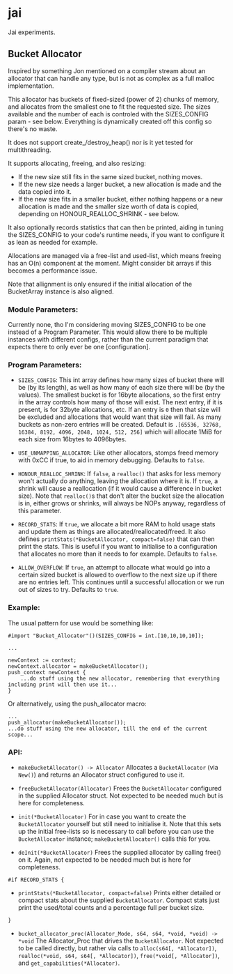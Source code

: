 # jai
Jai experiments.

## Bucket Allocator
Inspired by something Jon mentioned on a compiler stream about an allocator that can handle any type, but is not as complex as a full malloc implementation.

This allocator has buckets of fixed-sized (power of 2) chunks of memory, and allocates from the smallest one to fit the requested size.
The sizes available and the number of each is controled with the SIZES_CONFIG param - see below.
Everything is dynamically created off this config so there's no waste.

It does not support create_/destroy_heap() nor is it yet tested for multithreading.

It supports allocating, freeing, and also resizing:
- If the new size still fits in the same sized bucket, nothing moves.
- If the new size needs a larger bucket, a new allocation is made and the data copied into it.
- If the new size fits in a smaller bucket, either nothing happens or a new allocation is made and the smaller size worth of data is copied, depending on HONOUR_REALLOC_SHRINK - see below.

It also optionally records statistics that can then be printed, aiding in tuning the SIZES_CONFIG to your code's runtime needs, if you want to configure it as lean as needed for example.

Allocations are managed via a free-list and used-list, which means freeing has an O(n) component at the moment.  Might consider bit arrays if this becomes a performance issue.

Note that allignment is only ensured if the initial allocation of the BucketArray instance is also aligned.

### Module Parameters:
Currently none, tho I'm considering moving SIZES_CONFIG to be one instead of a Program Parameter.
This would allow there to be multiple instances with different configs, rather than the current paradigm that expects there to only ever be one \[configuration].

### Program Parameters:
- `SIZES_CONFIG`:
	This int array defines how many sizes of bucket there will be (by its length), as well as how many of each size there will be (by the values).
	The smallest bucket is for 16byte allocations, so the first entry in the array controls how many of those will exist.  The next entry, if it is present, is for 32byte allocations, etc.
	If an entry is `0` then that size will be excluded and allocations that would want that size will fail.
	As many buckets as non-zero entries will be created.
	Default is `.[65536, 32768, 16384, 8192, 4096, 2048, 1024, 512, 256]` which will allocate 1MiB for each size from 16bytes to 4096bytes.

- `USE_UNMAPPING_ALLOCATOR`:
	Like other allocators, stomps freed memory with 0xCC if true, to aid in memory debugging.
	Defaults to `false`.

- `HONOUR_REALLOC_SHRINK`:
	If `false`, a `realloc()` that asks for less memory won't actually do anything, leaving the allocation where it is.
	If `true`, a shrink will cause a reallocation (if it would cause a difference in bucket size).
	Note that `realloc()`s that don't alter the bucket size the allocation is in, either grows or shrinks, will always be NOPs anyway, regardless of this parameter.

- `RECORD_STATS`:
	If `true`, we allocate a bit more RAM to hold usage stats and update them as things are allocated/reallocated/freed.
	It also defines `printStats(*BucketAllocator, compact=false)` that can then print the stats.
	This is useful if you want to initialise to a configuration that allocates no more than it needs to for example.
	Defaults to `false`.

- `ALLOW_OVERFLOW`:
	If `true`, an attempt to allocate what would go into a certain sized bucket is allowed to overflow to the next size up if there are no entries left.
	This continues until a successful allocation or we run out of sizes to try.
	Defaults to `true`.

### Example:
The usual pattern for use would be something like:

	#import "Bucket_Allocator"()(SIZES_CONFIG = int.[10,10,10,10]);

	...

	newContext := context;
	newContext.allocator = makeBucketAllocator();
	push_context newContext {
		...do stuff using the new allocator, remembering that everything including print will then use it...
	}

Or alternatively, using the push_allocator macro:

	...
	push_allocator(makeBucketAllocator());
	...do stuff using the new allocator, till the end of the current scope...

### API:
- `makeBucketAllocator() -> Allocator`
	Allocates a `BucketAllocator` (via `New()`) and returns an Allocator struct configured to use it.

- `freeBucketAllocator(Allocator)`
	Frees the `BucketAllocator` configured in the supplied Allocator struct.
	Not expected to be needed much but is here for completeness.

- `init(*BucketAllocator)`
	For in case you want to create the `BucketAllocator` yourself but still need to initialise it.
	Note that this sets up the initial free-lists so is necessary to call before you can use the `BucketAllocator` instance; `makeBucketAllocator()` calls this for you.

- `deInit(*BucketAllocator)`
	Frees the supplied allocator by calling free() on it.
	Again, not expected to be needed much but is here for completeness.

`#if RECORD_STATS {`
- `printStats(*BucketAllocator, compact=false)`
	Prints either detailed or compact stats about the supplied `BucketAllocator`.
	Compact stats just print the used/total counts and a percentage full per bucket size.

`}`

- `bucket_allocator_proc(Allocator_Mode, s64, s64, *void, *void) -> *void`
	The Allocator_Proc that drives the `BucketAllocator`.
	Not expected to be called directly, but rather via calls to `alloc(s64[, *Allocator])`, `realloc(*void, s64, s64[, *Allocator])`, `free(*void[, *Allocator])`, and `get_capabilities(*Allocator)`.
